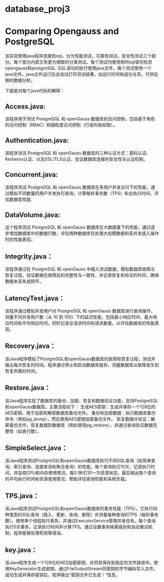 # database_proj3
Comparing Opengauss and PostgreSQL
===
该实验使用java程序连接到sql，分为性能测试，可靠性测试，安全性测试三个部分。每个部分内部又有更为细致的分类测试。每个测试均使用相同sql语句检测opengauss和postgreSQL. SQL语句的执行使用java文件，每个测试使用一个java文件。java文件运行后会自动打印测试结果，如运行时间和成功与否，可供后期的数据分析。

下面是对每个java代码的解释：

Access.java:
---
该程序用于测试 PostgreSQL 和 openGauss 数据库的访问控制，包括基于角色的访问控制（RBAC）和细粒度访问控制（行或列级权限）。

Authentication.java:
---
该程序测试 PostgreSQL 和 openGauss 数据库的三种认证方式：密码认证、Kerberos认证、以及SSL/TLS认证，验证数据库连接的安全性与认证机制。

Concurrent.java:
---
该程序测试 PostgreSQL 和 openGauss 数据库在多用户并发访问下的性能，通过模拟不同数量的用户并发执行查询，计算每秒事务数（TPS）和总执行时间，评估数据库性能.

DataVolume.java:
---
这个程序测试 PostgreSQL 和 openGauss 数据库在大数据量下的性能，通过逐步增加数据库中的数据行数，评估两种数据库在处理大规模数据和高并发插入操作时的性能表现。

Integrity.java：
---
该程序通过在 PostgreSQL 和 openGauss 中插入测试数据，模拟数据库故障与恢复过程，验证数据在故障后的完整性与一致性，并记录恢复和验证的时间，确保数据未丢失或损坏。

LatencyTest.java：
---
该程序通过模拟并发用户对 PostgreSQL 和 openGauss 数据库进行查询操作，测量不同并发用户数（从 10 到 100）下的延迟性能，包括最小响应时间、最大响应时间和平均响应时间，同时记录总请求时间和请求数量，以评估数据库的性能表现。

Recovery.java：
---
该Java程序模拟了PostgreSQL和openGauss数据库的故障和恢复过程，测试并输出每次恢复的时间。程序通过停止和启动数据库服务，测量数据库从故障发生到恢复所需的时间。

Restore.java：
---
该Java程序实现了数据库的备份、加密、恢复和数据验证功能，支持PostgreSQL和openGauss数据库。主要流程如下：
生成AES密钥：生成并保存一个128位的AES密钥，用于加密和解密数据库备份文件。
备份和加密数据：执行数据库备份命令（例如pg_dump），然后使用AES密钥加密备份文件。
恢复数据并验证：解密备份文件，恢复数据到数据库（例如使用pg_restore），并通过查询验证数据完整性（如表行数）。

SimpleSelect.java：
---
该Java程序测试PostgreSQL和openGauss数据库执行不同SQL查询（如简单查询、索引查询、连接查询和聚合查询）的性能。每个查询执行10次，记录执行时间，并监控CPU和内存使用情况。每0.1秒打印一次资源状态，最后输出每个查询的平均执行时间和资源使用情况，帮助评估查询性能和系统负载。

TPS.java：
---
该Java程序测试PostgreSQL和openGauss数据库的事务性能（TPS）。它执行四种类型的SQL查询（插入、更新、查询、删除）并测量每种查询的TPS（每秒事务数）。使用单个线程执行事务，并通过ExecutorService管理并发任务。每个查询执行5次事务，记录执行时间并计算TPS。通过设置事务隔离级别和自动重试机制，程序能够处理死锁等错误。

key.java：
---
该Java程序生成一个128位的AES加密密钥，并将其保存到指定的文件路径中。使用KeyGenerator生成密钥，通过FileOutputStream将密钥的字节编码写入文件。成功生成并保存密钥后，程序输出“密钥文件已生成！”信息。
